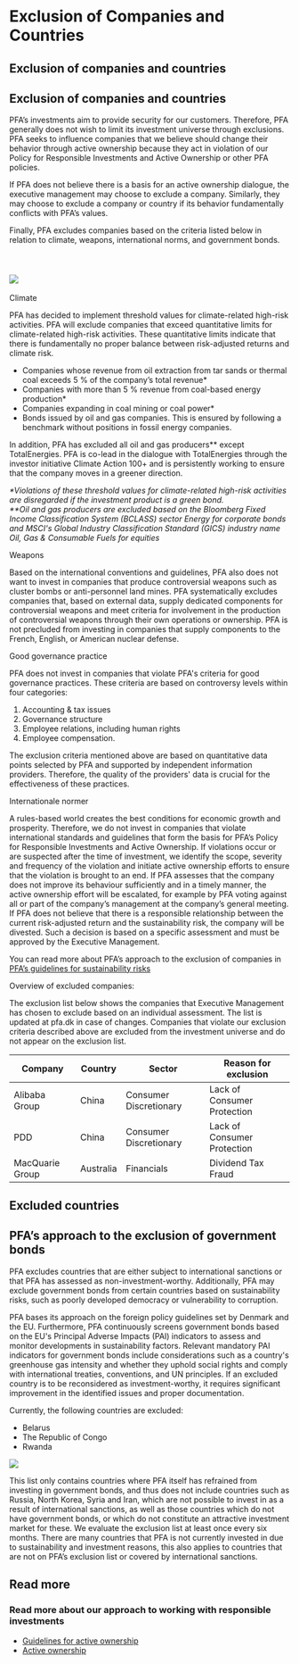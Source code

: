 Exclusion of Companies and Countries
====================================

Exclusion of companies and countries
------------------------------------

Exclusion of companies and countries
------------------------------------

PFA’s investments aim to provide security for our customers. Therefore, PFA generally does not wish to limit its investment universe through exclusions. PFA seeks to influence companies that we believe should change their behavior through active ownership because they act in violation of our Policy for Responsible Investments and Active Ownership or other PFA policies.

If PFA does not believe there is a basis for an active ownership dialogue, the executive management may choose to exclude a company. Similarly, they may choose to exclude a company or country if its behavior fundamentally conflicts with PFA’s values.

Finally, PFA excludes companies based on the criteria listed below in relation to climate, weapons, international norms, and government bonds.

 

### ![](/-/media/pfa-v2/icon/icon__Giv-agt.svg?h=145&w=147&rev=2100efa1d0f945579c9429d52896cf34)

Climate

PFA has decided to implement threshold values for climate-related high-risk activities. PFA will exclude companies that exceed quantitative limits for climate-related high-risk activities. These quantitative limits indicate that there is fundamentally no proper balance between risk-adjusted returns and climate risk.

* Companies whose revenue from oil extraction from tar sands or thermal coal exceeds 5 % of the company’s total revenue\*
* Companies with more than 5 % revenue from coal-based energy production\*
* Companies expanding in coal mining or coal power\*
* Bonds issued by oil and gas companies. This is ensured by following a benchmark without positions in fossil energy companies.

In addition, PFA has excluded all oil and gas producers\*\* except TotalEnergies. PFA is co-lead in the dialogue with TotalEnergies through the investor initiative Climate Action 100+ and is persistently working to ensure that the company moves in a greener direction.  
  
_\*Violations of these threshold values for climate-related high-risk activities are disregarded if the investment product is a green bond.  
\*\*Oil and gas producers are excluded based on the Bloomberg Fixed Income Classification System (BCLASS) sector Energy for corporate bonds and MSCI's Global Industry Classification Standard (GICS) industry name Oil, Gas & Consumable Fuels for equities_

Weapons

Based on the international conventions and guidelines, PFA also does not want to invest in companies that produce controversial weapons such as cluster bombs or anti-personnel land mines. PFA systematically excludes companies that, based on external data, supply dedicated components for controversial weapons and meet criteria for involvement in the production of controversial weapons through their own operations or ownership. PFA is not precluded from investing in companies that supply components to the French, English, or American nuclear defense.

Good governance practice

PFA does not invest in companies that violate PFA's criteria for good governance practices. These criteria are based on controversy levels within four categories:

1. Accounting & tax issues
2. Governance structure
3. Employee relations, including human rights
4. Employee compensation.

The exclusion criteria mentioned above are based on quantitative data points selected by PFA and supported by independent information providers. Therefore, the quality of the providers' data is crucial for the effectiveness of these practices.

Internationale normer

A rules-based world creates the best conditions for economic growth and prosperity. Therefore, we do not invest in companies that violate international standards and guidelines that form the basis for PFA’s Policy for Responsible Investments and Active Ownership. If violations occur or are suspected after the time of investment, we identify the scope, severity and frequency of the violation and initiate active ownership efforts to ensure that the violation is brought to an end. If PFA assesses that the company does not improve its behaviour sufficiently and in a timely manner, the active ownership effort will be escalated, for example by PFA voting against all or part of the company’s management at the company’s general meeting. If PFA does not believe that there is a responsible relationship between the current risk-adjusted return and the sustainability risk, the company will be divested. Such a decision is based on a specific assessment and must be approved by the Executive Management.

You can read more about PFA’s approach to the exclusion of companies in [PFA’s guidelines for sustainability risks](https://english.pfa.dk/-/media/pfa-v2/english/documents/about-pfa/csr/guidelines-the-integration-of-sustainability-risks.pdf?rev=4cc6d75b090e44eea8390d8ad86722f7)

Overview of excluded companies:

The exclusion list below shows the companies that Executive Management has chosen to exclude based on an individual assessment. The list is updated at pfa.dk in case of changes. Companies that violate our exclusion criteria described above are excluded from the investment universe and do not appear on the exclusion list.

| Company | Country | Sector | Reason for exclusion |
| --- | --- | --- | --- |
| Alibaba Group | China | Consumer Discretionary | Lack of Consumer Protection |
| PDD | China | Consumer Discretionary | Lack of Consumer Protection |
| MacQuarie Group | Australia | Financials | Dividend Tax Fraud |

Excluded countries
------------------

PFA’s approach to the exclusion of government bonds
---------------------------------------------------

PFA excludes countries that are either subject to international sanctions or that PFA has assessed as non-investment-worthy. Additionally, PFA may exclude government bonds from certain countries based on sustainability risks, such as poorly developed democracy or vulnerability to corruption.

PFA bases its approach on the foreign policy guidelines set by Denmark and the EU. Furthermore, PFA continuously screens government bonds based on the EU's Principal Adverse Impacts (PAI) indicators to assess and monitor developments in sustainability factors. Relevant mandatory PAI indicators for government bonds include considerations such as a country's greenhouse gas intensity and whether they uphold social rights and comply with international treaties, conventions, and UN principles. If an excluded country is to be reconsidered as investment-worthy, it requires significant improvement in the identified issues and proper documentation.

Currently, the following countries are excluded:

* Belarus
* The Republic of Congo
* Rwanda

![](/-/media/pfa-v2/icon/icon__Garderobe.svg?h=216.778&w=204.556&rev=deed00c8940943bb93c81c77c6917a4b)

This list only contains countries where PFA itself has refrained from investing in government bonds, and thus does not include countries such as Russia, North Korea, Syria and Iran, which are not possible to invest in as a result of international sanctions, as well as those countries which do not have government bonds, or which do not constitute an attractive investment market for these. We evaluate the exclusion list at least once every six months. There are many countries that PFA is not currently invested in due to sustainability and investment reasons, this also applies to countries that are not on PFA’s exclusion list or covered by international sanctions. 

Read more
---------

### Read more about our approach to working with responsible investments

* [Guidelines for active ownership](https://english.pfa.dk/-/media/pfa-v2/english/documents/about-pfa/csr/pfa-guidelines-for-active-ownership.pdf?rev=-1)
* [Active ownership](https://english.pfa.dk/about-pfa/corporate-responsibility/active-ownership)